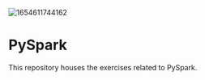 
![1654611744162](https://github.com/jccarrey/PySpark/assets/157764646/520cdfe4-8c72-4012-99a0-42fabfc8b442)

# PySpark
This repository houses the exercises related to PySpark.
